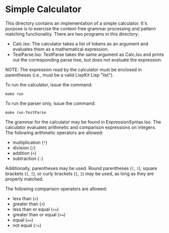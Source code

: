 Simple Calculator
=================

This directory contains an implementation of a simple calculator.  It's purpose
is to exercise the context-free grammar processing and pattern matching
functionality.  There are two programs in this directory:

  - Calc.lso:  The calculator takes a list of tokens as an argument and
               evaluates them as a mathematical expression.
  - TestParse.lso:  TestParse takes the same argument as Calc.lso and prints
                    out the corresponding parse tree, but does not evaluate
					the expression.

NOTE: The expression read by the calculator must be enclosed in parentheses
      (i.e., must be a valid LispKit Lisp "list").

To run the calculator, issue the command:

	make run

To run the parser only, issue the command:

	make run-TestParse

The grammar for the calculator may be found in ExpressionSyntax.lso.  The
calculator evaluates arithmetic and comparison expressions on integers.  The
following arithmetic operators are allowed:

  - multiplication (`*`)
  - division (`/`)
  - addition (`+`)
  - subtraction (`-`)

Additionally, parentheses may be used.  Round parentheses (`(`, `)`), square
brackets (`[`, `]`), or curly brackets (`{`, `}`) may be used, as long as they
are properly matched.

The following comparison operators are allowed:

  - less than (`<`)
  - greater than (`>`)
  - less than or equal (`<=`)
  - greater than or equal (`>=`)
  - equal (`==`)
  - not equal (`!=`)

